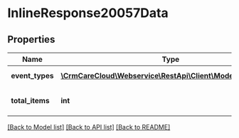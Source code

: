 # InlineResponse20057Data

## Properties
Name | Type | Description | Notes
------------ | ------------- | ------------- | -------------
**event_types** | [**\CrmCareCloud\Webservice\RestApi\Client\Model\EventType[]**](EventType.md) | List of all event types | [optional] 
**total_items** | **int** | Count of all found event types | [optional] 

[[Back to Model list]](../../README.md#documentation-for-models) [[Back to API list]](../../README.md#documentation-for-api-endpoints) [[Back to README]](../../README.md)

